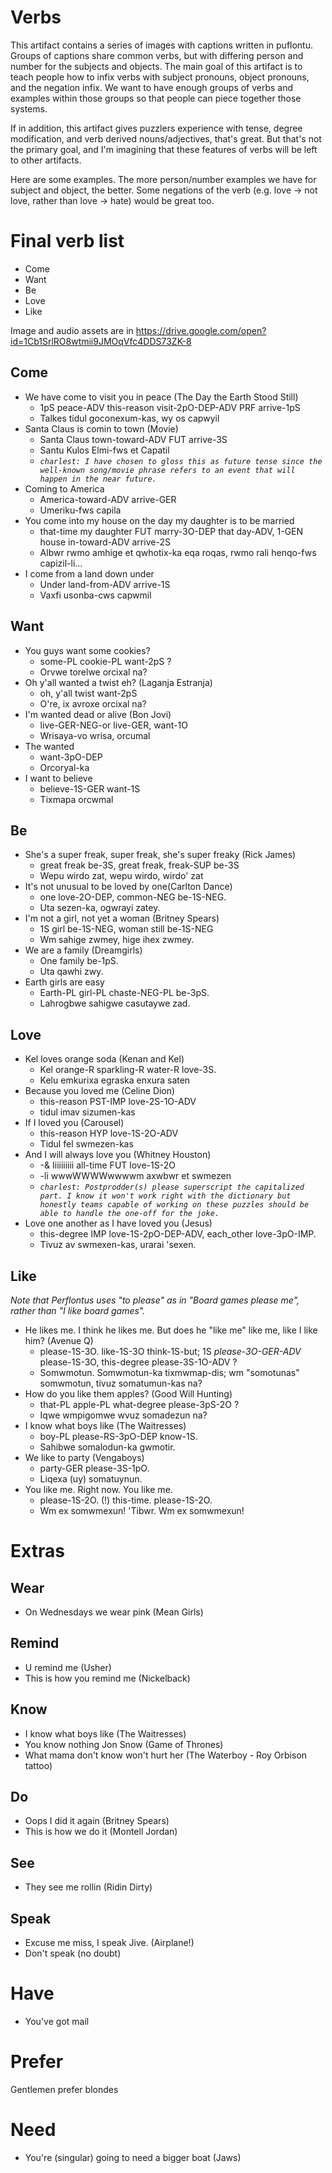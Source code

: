 # Verbs

This artifact contains a series of images with captions written in puflontu. Groups of captions share common verbs, but with differing person and number for the subjects and objects. The main goal of this artifact is to teach people how to infix verbs with subject pronouns, object pronouns, and the negation infix. We want to have enough groups of verbs and examples within those groups so that people can piece together those systems. 

If in addition, this artifact gives puzzlers experience with tense, degree modification, and verb derived nouns/adjectives, that's great. But that's not the primary goal, and I'm imagining that these features of verbs will be left to other artifacts.  

Here are some examples. The more person/number examples we have for subject and object, the better. Some negations of the verb (e.g. love -> not love, rather than love -> hate) would be great too. 

# Final verb list
* Come
* Want 
* Be
* Love
* Like

Image and audio assets are in https://drive.google.com/open?id=1Cb1SrlRO8wtmii9JMOqVfc4DDS73ZK-8

## Come
* We have come to visit you in peace (The Day the Earth Stood Still)
  * 1pS peace-ADV this-reason visit-2pO-DEP-ADV PRF arrive-1pS
  * Talkes tidul goconexum-kas, wy os capwyil
* Santa Claus is comin to town (Movie)
  * Santa Claus town-toward-ADV FUT arrive-3S
  * Santu Kulos Elmi-fws et Capatil
  * *`charlest: I have chosen to gloss this as future tense since the well-known
    song/movie phrase refers to an event that will happen in the near future.`*
* Coming to America
  * America-toward-ADV arrive-GER
  * Umeriku-fws capila
* You come into my house on the day my daughter is to be married
  * that-time my daughter FUT marry-3O-DEP that day-ADV, 1-GEN house in-toward-ADV arrive-2S
  * Albwr rwmo amhige et qwhotix-ka eqa roqas, rwmo rali henqo-fws capizil-li...
* I come from a land down under
  * Under land-from-ADV arrive-1S
  * Vaxfi usonba-cws capwmil

## Want
* You guys want some cookies?
  * some-PL cookie-PL want-2pS ?
  * Orvwe torelwe orcixal na? 
* Oh y'all wanted a twist eh? (Laganja Estranja)
  * oh, y'all twist want-2pS
  * O're, ix avroxe orcixal na?
* I'm wanted dead or alive (Bon Jovi)
  * live-GER-NEG-or live-GER, want-1O
  * Wrisaya-vo wrisa, orcumal
* The wanted
  * want-3pO-DEP
  * Orcoryal-ka
* I want to believe
  * believe-1S-GER want-1S
  * Tixmapa orcwmal

## Be
* She's a super freak, super freak, she's super freaky (Rick James)
  * great freak be-3S, great freak, freak-SUP be-3S
  * Wepu wirdo zat, wepu wirdo, wirdo' zat
* It's not unusual to be loved by one(Carlton Dance)
  * one love-2O-DEP, common-NEG be-1S-NEG.
  * Uta sezen-ka, ogwrayi zatey.
* I'm not a girl, not yet a woman (Britney Spears)
  * 1S girl be-1S-NEG, woman still be-1S-NEG
  * Wm sahige zwmey, hige ihex zwmey.
* We are a family (Dreamgirls)
  * One family be-1pS.
  * Uta qawhi zwy.
* Earth girls are easy
  * Earth-PL girl-PL chaste-NEG-PL be-3pS.
  * Lahrogbwe sahigwe casutaywe zad.

## Love
* Kel loves orange soda (Kenan and Kel)
  * Kel orange-R sparkling-R water-R love-3S.
  * Kelu emkurixa egraska enxura saten
* Because you loved me (Celine Dion)
  * this-reason PST-IMP love-2S-1O-ADV
  * tidul imav sizumen-kas
* If I loved you (Carousel)
  * this-reason HYP love-1S-2O-ADV
  * Tidul fel swmezen-kas
* And I will always love you (Whitney Houston)
  * -& Iiiiiiiiii all-time FUT love-1S-2O
  * -li wwwWWWWwwwwm axwbwr et swmezen
  * *`charlest: Postprodder(s) please superscript the capitalized part. I know
    it won't work right with the dictionary but honestly teams capable of
    working on these puzzles should be able to handle the one-off for the
    joke.`*
* Love one another as I have loved you (Jesus)
  * this-degree IMP love-1S-2pO-DEP-ADV, each_other love-3pO-IMP.
  * Tivuz av swmexen-kas, urarai 'sexen.

## Like

*Note that Perflontus uses "to please" as in "Board games please me", rather than "I like board games".*

* He likes me. I think he likes me. But does he "like me" like me, like I like him? (Avenue Q)
  * please-1S-3O. like-1S-3O think-1S-but; 1S *please-3O-GER-ADV* please-1S-3O, this-degree please-3S-1O-ADV ?
  * Somwmotun. Somwmotun-ka tixmwmap-dis; wm "somotunas" somwmotun, tivuz somatumun-kas na?
* How do you like them apples? (Good Will Hunting)
  * that-PL apple-PL what-degree please-3pS-2O ?
  * Iqwe wmpigomwe wvuz somadezun na?
* I know what boys like (The Waitresses)
  * boy-PL please-RS-3pO-DEP know-1S.
  * Sahibwe somalodun-ka gwmotir.
* We like to party (Vengaboys)
  * party-GER please-3S-1pO.
  * Liqexa (uy) somatuynun.
* You like me. Right now. You like me. 
  * please-1S-2O. (!) this-time. please-1S-2O.
  * Wm ex somwmexun! 'Tibwr. Wm ex somwmexun!

# Extras

## Wear
* On Wednesdays we wear pink (Mean Girls)

## Remind
* U remind me (Usher)
* This is how you remind me (Nickelback)

## Know
* I know what boys like (The Waitresses)
* You know nothing Jon Snow (Game of Thrones)
* What mama don't know won't hurt her (The Waterboy - Roy Orbison tattoo)

## Do
* Oops I did it again (Britney Spears)
* This is how we do it (Montell Jordan)

## See
* They see me rollin (Ridin Dirty)

## Speak
* Excuse me miss, I speak Jive. (Airplane!)
* Don't speak (no doubt)

# Have
* You've got mail

# Prefer
Gentlemen prefer blondes

# Need
* You're (singular) going to need a bigger boat (Jaws)



